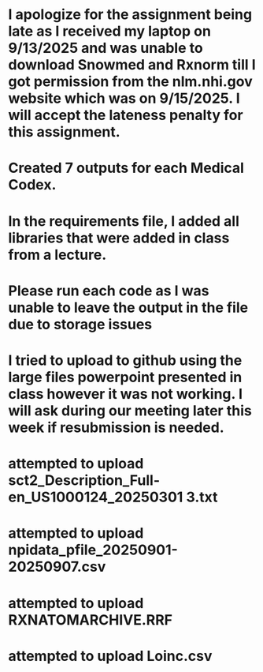 # I apologize for the assignment being late as I received my laptop on 9/13/2025 and was unable to download Snowmed and Rxnorm till I got permission from the nlm.nhi.gov website which was on 9/15/2025. I will accept the lateness penalty for this assignment.
# Created 7 outputs for each Medical Codex.
# In the requirements file, I added all libraries that were added in class from a lecture.
# Please run each code as I was unable to leave the output in the file due to storage issues
# I tried to upload to github using the large files powerpoint presented in class however it was not working. I will ask during our meeting later this week if resubmission is needed.
# attempted to upload sct2_Description_Full-en_US1000124_20250301 3.txt
# attempted to upload npidata_pfile_20250901-20250907.csv
# attempted to upload RXNATOMARCHIVE.RRF
# attempted to upload Loinc.csv
